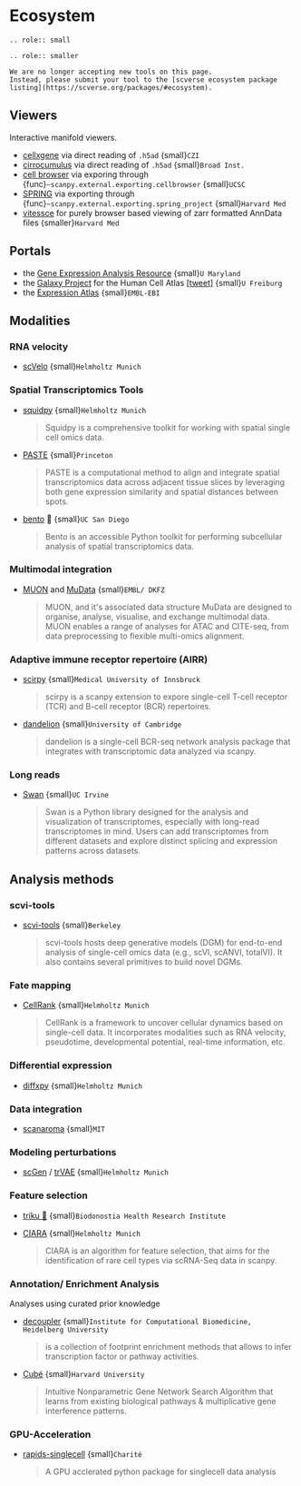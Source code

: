 # Ecosystem

```{eval-rst}
.. role:: small
```

```{eval-rst}
.. role:: smaller
```

```{warning}
We are no longer accepting new tools on this page.
Instead, please submit your tool to the [scverse ecosystem package listing](https://scverse.org/packages/#ecosystem).
```

## Viewers

Interactive manifold viewers.

- [cellxgene](https://github.com/chanzuckerberg/cellxgene) via direct reading of `.h5ad` {small}`CZI`
- [cirrocumulus](https://cirrocumulus.readthedocs.io/) via direct reading of `.h5ad` {small}`Broad Inst.`
- [cell browser](https://cells.ucsc.edu/) via exporing through {func}`~scanpy.external.exporting.cellbrowser` {small}`UCSC`
- [SPRING](https://github.com/AllonKleinLab/SPRING) via exporting through {func}`~scanpy.external.exporting.spring_project` {small}`Harvard Med`
- [vitessce](https://github.com/vitessce/vitessce#readme) for purely browser based viewing of zarr formatted AnnData files {smaller}`Harvard Med`

## Portals

- the [Gene Expression Analysis Resource](https://umgear.org/) {small}`U Maryland`
- the [Galaxy Project](https://humancellatlas.usegalaxy.eu) for the Human Cell Atlas [\[tweet\]](https://twitter.com/ExpressionAtlas/status/1151797848469626881) {small}`U Freiburg`
- the [Expression Atlas](https://www.ebi.ac.uk/gxa/sc/help.html) {small}`EMBL-EBI`

## Modalities

### RNA velocity

- [scVelo](https://scvelo.org) {small}`Helmholtz Munich`

### Spatial Transcriptomics Tools

- [squidpy](https://squidpy.readthedocs.io/en/stable/) {small}`Helmholtz Munich`

  > Squidpy is a comprehensive toolkit for working with spatial single cell omics data.

- [PASTE](https://github.com/raphael-group/paste) {small}`Princeton`

  > PASTE is a computational method to align and integrate spatial transcriptomics data across adjacent tissue slices by leveraging both gene expression similarity and spatial distances between spots.

- [bento](https://bento-tools.readthedocs.io/en/latest/) 🍱 {small}`UC San Diego`

  > Bento is an accessible Python toolkit for performing subcellular analysis of spatial transcriptomics data.

### Multimodal integration

- [MUON](https://muon.readthedocs.io/en/latest/) and [MuData](https://mudata.readthedocs.io/en/latest/) {small}`EMBL/ DKFZ`

  > MUON, and it's associated data structure MuData are designed to organise, analyse, visualise, and exchange multimodal data.
  > MUON enables a range of analyses for ATAC and CITE-seq, from data preprocessing to flexible multi-omics alignment.

### Adaptive immune receptor repertoire (AIRR)

- [scirpy](https://github.com/icbi-lab/scirpy) {small}`Medical University of Innsbruck`

  > scirpy is a scanpy extension to expore single-cell T-cell receptor (TCR) and B-cell receptor (BCR) repertoires.

- [dandelion](https://github.com/zktuong/dandelion) {small}`University of Cambridge`

  > dandelion is a single-cell BCR-seq network analysis package that integrates with transcriptomic data analyzed via scanpy.

### Long reads

- [Swan](https://freese.gitbook.io/swan/tutorials/data_processing) {small}`UC Irvine`

  > Swan is a Python library designed for the analysis and visualization of transcriptomes, especially with long-read transcriptomes in mind.
  > Users can add transcriptomes from different datasets and explore distinct splicing and expression patterns across datasets.

## Analysis methods

### scvi-tools

- [scvi-tools](https://github.com/YosefLab/scvi-tools) {small}`Berkeley`

  > scvi-tools hosts deep generative models (DGM) for end-to-end analysis of single-cell
  > omics data (e.g., scVI, scANVI, totalVI). It also contains several primitives to build novel DGMs.

### Fate mapping

- [CellRank](https://cellrank.org) {small}`Helmholtz Munich`

  > CellRank is a framework to uncover cellular dynamics based on single-cell data.
  > It incorporates modalities such as RNA velocity, pseudotime, developmental potential, real-time information, etc.

### Differential expression

- [diffxpy](https://github.com/theislab/diffxpy) {small}`Helmholtz Munich`

### Data integration

- [scanaroma](https://github.com/brianhie/scanorama) {small}`MIT`

### Modeling perturbations

- [scGen](https://github.com/theislab/scgen) / [trVAE](https://github.com/theislab/trvae) {small}`Helmholtz Munich`

### Feature selection

- [triku 🦔](https://gitlab.com/alexmascension/triku) {small}`Biodonostia Health Research Institute`
- [CIARA](https://github.com/ScialdoneLab/CIARA_python) {small}`Helmholtz Munich`

  > CIARA is an algorithm for feature selection, that aims for the identification of rare cell types via scRNA-Seq data in scanpy.

### Annotation/ Enrichment Analysis

Analyses using curated prior knowledge

- [decoupler](https://github.com/saezlab/decoupler-py) {small}`Institute for Computational Biomedicine, Heidelberg University`

  > is a collection of footprint enrichment methods that allows to infer transcription factor or pathway activities.
- [Cubé](https://github.com/connerlambden/Cube) {small}`Harvard University`

  > Intuitive Nonparametric Gene Network Search Algorithm that learns from existing biological pathways & multiplicative gene interference patterns.

### GPU-Acceleration

- [rapids-singlecell](https://rapids-singlecell.readthedocs.io/en/latest/) {small}`Charité`

  > A GPU acclerated python package for singlecell data analysis
